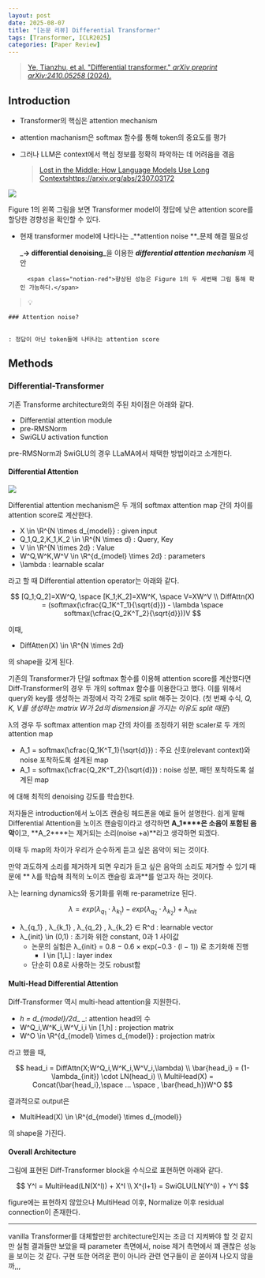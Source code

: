 ```yaml
---
layout: post
date: 2025-08-07
title: "[논문 리뷰] Differential Transformer"
tags: [Transformer, ICLR2025]
categories: [Paper Review]
---
```


> [Ye, Tianzhu, et al. "Differential transformer." ](https://arxiv.org/abs/2410.05258)[_arXiv preprint arXiv:2410.05258_](https://arxiv.org/abs/2410.05258)[ (2024).](https://arxiv.org/abs/2410.05258)



## Introduction

- Transformer의 핵심은 attention mechanism
- attention machanism은 softmax 함수를 통해 token의 중요도를 평가
- 그러나 LLM은 context에서 핵심 정보를 정확히 파악하는 데 어려움을 겪음

	> [Lost in the Middle: How Language Models Use Long Contextshttps://arxiv.org/abs/2307.03172](https://arxiv.org/abs/2307.03172)


![](https://prod-files-secure.s3.us-west-2.amazonaws.com/542b861c-36a8-4051-84e5-8804b6728dba/9083ea56-691a-4752-ae26-47f403431ac8/image.png?X-Amz-Algorithm=AWS4-HMAC-SHA256&X-Amz-Content-Sha256=UNSIGNED-PAYLOAD&X-Amz-Credential=ASIAZI2LB466SYQNWNJO%2F20251012%2Fus-west-2%2Fs3%2Faws4_request&X-Amz-Date=20251012T050105Z&X-Amz-Expires=3600&X-Amz-Security-Token=IQoJb3JpZ2luX2VjEHwaCXVzLXdlc3QtMiJHMEUCIQDLxtNzAE0NQw7nuNSmUiovcmO0I2ljtj1mce%2BjKrVUdgIgfuiwmFfj3wzRZvjEltftwJWZLCF1CPxO7EvCTGbCD%2Bwq%2FwMIJRAAGgw2Mzc0MjMxODM4MDUiDC4IsBxBP2rPCOCclCrcA1Eq4IERK1saNjWjpP7O%2FJQN1ZHOI3G%2B1RfUIKL9uTbKlB17xO2ZHU4HXSoMHrGiaL5vGyU36FFzXCZZCMBeN0NW7qPgiBW5w0q%2FIwKRFFrQn2fdV4T2rJ24w6r2vCVi1bbN0VC7%2BQG4D8RCAiw523ebzCznQnCXyKjCbNuj6U6LO3f1oVYHX1LypSfGZTzHnkzWfflEry2UKf0Oc3mGPWFhn51M7x28XFjf9454L4v%2FMC1a4j4Add%2FkFAeKfQoFFJBW7BznspuslkZ%2BYdzITej7NyeRSyqrc6fs41rfSGKAR510bJyUQffW5SeY5CXxxapOomVCaG6C5XXRgNRWhZeuJUKVDQNgMz696QFiw8KkHPBKM5oo3aK7%2FpYvxxJ9QdhkewunDwsuIDdgFI3%2BFjQcjJrwYeJNc3aQjL0tJFjq%2FVaPz%2BMOUTLpoeYZ6VOHXv9SqytPNe8rWri7Q%2BRfL9uYpWHxDjC9DZGfYaK%2BLJ5NGeQoFFOJzmvV%2BVem%2FJYB6z8yrKjsFch93OHcCGh11RzqpwiD1SQ4RHDcbYP2Mbo95PxzPE6jm0B7xtkc%2B10kWpIAuxQi%2BzG4Srink3S818DvEWZJaDPulaQPRDs2kjKY2mNj1QdKNUW%2B0XwNMIDOrMcGOqUB7ZnYfCMCOKZ1gvxHmQcfgRWBmyCpbJIebuiolWs96vXeuOO45DLY9bvaWrBDizLtTFgXVwPlOWSg6IW1fYXPsOKygNzqU0JBId9OVQ%2BWbUURiNQJ8puBqWEWjo7xwLvmJ%2Fs7fPY3aYe7ckTWduIqkIY7PSJ0SDAa3EIBymKDcZWPjciNHyi3mCTV50T0aFfzKp7JC8BUpp5AfdAIWJuKwLQNMgGH&X-Amz-Signature=b842751951043b47c6b495d80e2adba66403f5959ed7f973f0517cbfa00c3144&X-Amz-SignedHeaders=host&x-amz-checksum-mode=ENABLED&x-id=GetObject)


Figure 1의 왼쪽 그림을 보면 Transformer model이 정답에 낮은 attention score를 할당한 경향성을 확인할 수 있다.

- 현재 transformer model에 나타나는 _**attention noise **_문제 해결 필요성

	_**→ differential denoising**_을 이용한 _**differential attention mechanism**_ 제안


		<span class="notion-red">향상된 성능은 Figure 1의 두 세번째 그림 통해 확인 가능하다.</span>


> 💡 


	### Attention noise?


	: 정답이 아닌 token들에 나타나는 attention score



## Methods



### Differential-Transformer


기존 Transforme architecture와의 주된 차이점은 아래와 같다.

- Differential attention module
- pre-RMSNorm
- SwiGLU activation function

pre-RMSNorm과 SwiGLU의 경우 LLaMA에서 채택한 방법이라고 소개한다.



#### Differential Attention


![](https://prod-files-secure.s3.us-west-2.amazonaws.com/542b861c-36a8-4051-84e5-8804b6728dba/116d70b2-1963-4810-9167-f4c7d8a06e8f/image.png?X-Amz-Algorithm=AWS4-HMAC-SHA256&X-Amz-Content-Sha256=UNSIGNED-PAYLOAD&X-Amz-Credential=ASIAZI2LB466SYQNWNJO%2F20251012%2Fus-west-2%2Fs3%2Faws4_request&X-Amz-Date=20251012T050105Z&X-Amz-Expires=3600&X-Amz-Security-Token=IQoJb3JpZ2luX2VjEHwaCXVzLXdlc3QtMiJHMEUCIQDLxtNzAE0NQw7nuNSmUiovcmO0I2ljtj1mce%2BjKrVUdgIgfuiwmFfj3wzRZvjEltftwJWZLCF1CPxO7EvCTGbCD%2Bwq%2FwMIJRAAGgw2Mzc0MjMxODM4MDUiDC4IsBxBP2rPCOCclCrcA1Eq4IERK1saNjWjpP7O%2FJQN1ZHOI3G%2B1RfUIKL9uTbKlB17xO2ZHU4HXSoMHrGiaL5vGyU36FFzXCZZCMBeN0NW7qPgiBW5w0q%2FIwKRFFrQn2fdV4T2rJ24w6r2vCVi1bbN0VC7%2BQG4D8RCAiw523ebzCznQnCXyKjCbNuj6U6LO3f1oVYHX1LypSfGZTzHnkzWfflEry2UKf0Oc3mGPWFhn51M7x28XFjf9454L4v%2FMC1a4j4Add%2FkFAeKfQoFFJBW7BznspuslkZ%2BYdzITej7NyeRSyqrc6fs41rfSGKAR510bJyUQffW5SeY5CXxxapOomVCaG6C5XXRgNRWhZeuJUKVDQNgMz696QFiw8KkHPBKM5oo3aK7%2FpYvxxJ9QdhkewunDwsuIDdgFI3%2BFjQcjJrwYeJNc3aQjL0tJFjq%2FVaPz%2BMOUTLpoeYZ6VOHXv9SqytPNe8rWri7Q%2BRfL9uYpWHxDjC9DZGfYaK%2BLJ5NGeQoFFOJzmvV%2BVem%2FJYB6z8yrKjsFch93OHcCGh11RzqpwiD1SQ4RHDcbYP2Mbo95PxzPE6jm0B7xtkc%2B10kWpIAuxQi%2BzG4Srink3S818DvEWZJaDPulaQPRDs2kjKY2mNj1QdKNUW%2B0XwNMIDOrMcGOqUB7ZnYfCMCOKZ1gvxHmQcfgRWBmyCpbJIebuiolWs96vXeuOO45DLY9bvaWrBDizLtTFgXVwPlOWSg6IW1fYXPsOKygNzqU0JBId9OVQ%2BWbUURiNQJ8puBqWEWjo7xwLvmJ%2Fs7fPY3aYe7ckTWduIqkIY7PSJ0SDAa3EIBymKDcZWPjciNHyi3mCTV50T0aFfzKp7JC8BUpp5AfdAIWJuKwLQNMgGH&X-Amz-Signature=edf5a728d76f729934f0266c40d808c2086f19d929c89ecd6475565a2d352ab2&X-Amz-SignedHeaders=host&x-amz-checksum-mode=ENABLED&x-id=GetObject)


Differential attention mechanism은 두 개의 softmax attention map 간의 차이를 attention score로 계산한다.

- X \in \R^{N \times d\_{model}} : given input
- Q\_1,Q\_2,K\_1,K\_2 \in \R^{N \times d} : Query, Key
- V \in \R^{N \times 2d} : Value
- W^Q,W^K,W^V \in \R^{d\_{model} \times 2d} : parameters
- \lambda : learnable scalar

라고 할 때 Differential attention operator는 아래와 같다.


$$
[Q_1;Q_2]=XW^Q, \space [K_1;K_2]=XW^K, \space V=XW^V \\
DiffAttn(X) = (softmax(\cfrac{Q_1K^T_1}{\sqrt{d}}) - \lambda \space softmax(\cfrac{Q_2K^T_2}{\sqrt{d}}))V
$$


이때,

- DiffAtten(X) \in \R^{N \times 2d}

의 shape을 갖게 된다.


기존의 Transformer가 단일 softmax 함수를 이용해 attention score를 계산했다면 Diff-Transformer의 경우 두 개의 softmax 함수를 이용한다고 했다. 이를 위해서 query와 key를 생성하는 과정에서 각각 2개로 split 해주는 것이다. <span class="notion-red">(첫 번째 수식, </span><span class="notion-red">_Q, K, V를 생성하는 matrix W가 2d의 dismension을 가지는 이유도 split 때문_</span><span class="notion-red">)</span>


 λ의 경우 두 softmax attention map 간의 차이를 조정하기 위한 scaler로 두 개의 attention map

- A\_1 = softmax(\cfrac{Q\_1K^T\_1}{\sqrt{d}}) : 주요 신호(relevant context)와 noise 포착하도록 설계된 map
- A\_1 = softmax(\cfrac{Q\_2K^T\_2}{\sqrt{d}}) : noise 성분, 패턴 포착하도록 설계된 map 

에 대해 최적의 denoising 강도를 학습한다.


저자들은 introduction에서 노이즈 캔슬링 헤드폰을 예로 들어 설명한다. 쉽게 말해 Differential Attention을 노이즈 캔슬링이라고 생각하면 **A\_1****은 소음이 포함된 음악**이고, **A\_2****는 제거되는 소리(noise +a)**라고 생각하면 되겠다. 


이때 두 map의 차이가 우리가 순수하게 듣고 싶은 음악이 되는 것이다. 


만약 과도하게 소리를 제거하게 되면 우리가 듣고 싶은 음악의 소리도 제거할 수 있기 때문에 ** λ를 학습해 최적의 노이즈 캔슬링 효과**를 얻고자 하는 것이다.


λ는 learning dynamics와 동기화를 위해 re-parametrize 된다.


$$
\lambda = exp(\lambda_{q_1} \cdot \lambda_{k_1}) - exp(\lambda_{q_2} \cdot \lambda_{k_2}) + \lambda_{init}
$$

- λ\_{q\_1} , λ\_{k\_1} , λ\_{q\_2} , λ\_{k\_2} ∈ R^d : learnable vector
- λ\_{init} \in (0,1) : 초기화 위한 constant, 0과 1 사이값
	- 논문의 실험은 λ\_{init} = 0.8 − 0.6 × exp(−0.3 · (l − 1)) 로 초기화해 진행
		- l \in [1,L] : layer index
	- 단순히 0.8로 사용하는 것도 robust함


#### **Multi-Head Differential Attention**


Diff-Transformer 역시 multi-head attention을 지원한다.

- _h = d\_{model}/2d__ _: attention head의 수
- W^Q\_i,W^K\_i,W^V\_i,i \in [1,h] : projection matrix
- W^O \in \R^{d\_{model} \times d\_{model}} : projection matrix

라고 했을 때,


$$
head_i = DiffAttn(X;W^Q_i,W^K_i,W^V_i,\lambda) \\
\bar{head_i} = (1-\lambda_{init}) \cdot LN(head_i) \\
MultiHead(X) = Concat(\bar{head_i},\space ... \space , \bar{head_h})W^O
$$


결과적으로 output은

- MultiHead(X) \in \R^{d\_{model} \times d\_{model}}

의 shape을 가진다.



#### Overall Architecture


그림에 표현된 Diff-Transformer block을 수식으로 표현하면 아래와 같다.


$$
Y^l = MultiHead(LN(X^l)) + X^l \\
X^{l+1} = SwiGLU(LN(Y^l)) + Y^l
$$


figure에는 표현하지 않았으나 MultiHead 이후, Normalize 이후 residual connection이 존재한다.


---


vanilla Transformer를 대체할만한 architecture인지는 조금 더 지켜봐야 할 것 같지만 실험 결과들만 보았을 때 parameter 측면에서, noise 제거 측면에서 꽤 괜찮은 성능을 보이는 것 같다. 구현 또한 어려운 편이 아니라 관련 연구들이 곧 쏟아져 나오지 않을까,,,

